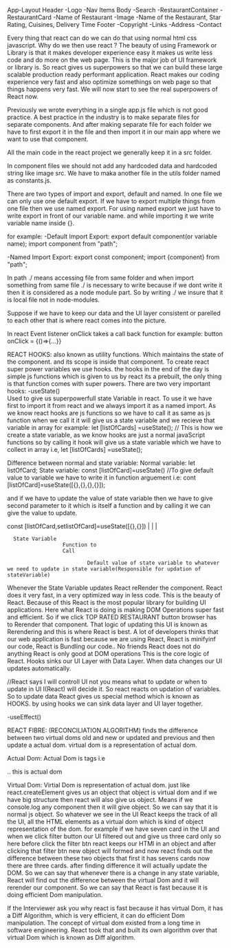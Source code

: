 App-Layout
  Header
    -Logo
    -Nav Items
  Body
    -Search
    -RestaurantContainer
      -RestaurantCard
        -Name of Restaurant
        -Image
        -Name of the Restaurant, Star Rating, Cuisines, Delivery Time
  Footer
    -Copyright
    -Links
    -Address
    -Contact


Every thing that react can do we can do that using normal html css javascript. Why do we then use react ? The beauty of using Framework or Library is that it makes developer experience easy it makes us write less code and do more on the web page. This is the major job of UI framework or library is. So react gives us superpowers so that we can build these large scalable production ready performant application. React makes our coding experience very fast and also optimize somethings on web page so that things happens very fast. We will now start to see the real superpowers of React now.

Previously we wrote everything in a single app.js file which is not good practice. A best practice in the industry is to make separate files for separate components. And after making separate file for each folder we have to first export it in the file and then import it in our main app where we want to use that component.

All the main code in the react project we generally keep it in a src folder.

In component files we should not add any hardcoded data and hardcoded string like image src. We have to maka another file in the utils folder named as constants.js.

There are two types of import and export, default and named. In one file we can only use one default export. If we have to export multiple things from one file then we use named export. For using named export we just have to write export in front of our variable name. and while importing it we write variable name inside {}.

for example:
 -Default Import Export:
   export default component(or variable name);
   import component from "path";
  
 -Named Import Export:
   export const component;
   import {component} from "path";

In path ./ means accessing file from same folder and when import something from same file ./ is necessary to write because if we dont write it then it is considered as a node module part. So by writing ./ we insure that it is local file not in node-modules.

Suppose if we have to keep our data and the UI layer consistent or parelled to each other that is where react comes into the picture.

In react Event listener onClick takes a call back function for example:
button onClick = {()=>{...}}


REACT HOOKS: also known as utility functions. Which maintains the state of the component. and its scope is inside that component.
To create react super power variables we use hooks. the hooks in the end of the day is simple js functions which is given to us by react its a prebuilt, the only thing is that function comes with super powers.
                 There are two very important hooks:
-useState()  
          Used to give us superpowerfull state   Variable in react. To use it we have first to import it from react and we always import it as a named import. As we know react hooks are js functions so we have to call it as same as js function when we call it it will give us a state variable and we recieve that variable in array for example:
let [listOfCards] =useState(); // This is how we create a state variable, as we know hooks are just a normal javaScript functions so by calling it hook will give us a state variable which we have to collect in array i.e,
let [listOfCards] =useState();

Difference between normal and state variable:
  Normal variable:
    let listOfCard;
  State variable:
    const [listOfCard]=useState() //To give default value to variable we have to write it in function arguement i.e:  cont [listOfCard]=useState([{},{},{},{}]);
  
  and if we have to update the value of state variable then we have to give second parameter to it which is itself a function and by calling it we can give the value to update.

  const [listOfCard,setlistOfCard]=useState([{},{}])
            |              |                   |
      
      State Variable  
                      Function to 
                      Call

                              Default value of state variable to whatever we need to update in state variable(Responsible for updation of stateVariable)                 
                                                            
                                      
                     
                      
                     

Whenever the State Variable updates React reRender the component. React does it very fast, in a very optimized way in less code. This is the beauty of React. Because of this React is the most popular library for building UI applications. Here what React is doing is making DOM Operations super fast and efficient. So if we click TOP RATED RESTAURANT button browser has to Rerender that component. That logic of updating this UI is known as Rerendering and this is where React is best. A lot of developers thinks that our web application is fast because we are using React, React is minifyinf our code, React is Bundling our code.. No friends React does not do anything React is only good at DOM operations This is the core logic of React. Hooks sinks our UI Layer with Data Layer. When data changes our UI updates automatically.



//React says I will controll UI not you means what to update or when to update in UI I(React) will decide it. So react reacts on updation of variables. So to update data React gives us special method which is known as HOOKS. by using hooks we can sink data layer and UI layer together.

-useEffect()

REACT FIBRE: (RECONCILIATION ALGORITHM)
finds the difference between two virtual doms old and new or updated and previous and then update a actual dom.
virtual dom is a representation of actual dom.

Actual Dom:
Actual Dom is tags i.e <div> <img>.. this is actual dom

Virtual Dom:
Virtial Dom is representation of actual dom. just like react.createElement gives us an object that object is virtual dom and if we have big structure then react will also give us object. Means if we console.log any component then it will give object. So we can say that it is normal js object. So whatever we see in the UI React keeps the track of all the UI, all the HTML elements as a virtual dom which is kind of object representation of the dom.
for example if we have seven card in the UI and when we click filter button our UI filtered out and give us three card only so here before click the filter btn react keeps our HTMl in an object and after clicking that filter btn new object will formed and now react finds out the difference between these two objects that first it has sevens cards now there are three cards. after finding difference it will actually update the DOM. So we can say that whenever there is a change in any state variable, React will find out the difference between the virtual Dom and it will rerender our component. So we can say that React is fast because it is doing efficient Dom manipulation.

If the Interviewer ask you why react is fast because it has virtual Dom, it has a Diff Algorithm, which is very efficient, it can do efficient Dom manipulation.
The concept of virtual dom existed from a long time in software engineering. React took that and built its own algorithm over that virtual Dom which is known as Diff algorithm.